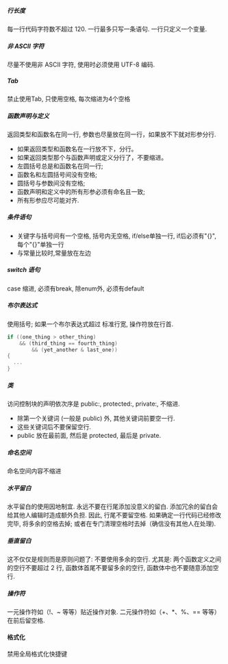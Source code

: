 ##### 行长度

每一行代码字符数不超过 120.
一行最多只写一条语句.
一行只定义一个变量.

##### 非 ASCII 字符

尽量不使用非 ASCII 字符, 使用时必须使用 UTF-8 编码.

##### Tab

禁止使用Tab, 只使用空格, 每次缩进为4个空格

##### 函数声明与定义

返回类型和函数名在同一行, 参数也尽量放在同一行，如果放不下就对形参分行.

* 如果返回类型和函数名在一行放不下，分行。
* 如果返回类型那个与函数声明或定义分行了，不要缩进。
* 左圆括号总是和函数名在同一行;
* 函数名和左圆括号间没有空格;
* 圆括号与参数间没有空格;
* 函数声明和定义中的所有形参必须有命名且一致;
* 所有形参应尽可能对齐.

##### 条件语句

* 关键字与括号间有一个空格, 括号内无空格, if/else单独一行, if后必须有"{}",  每个"{}"单独一行
* 与常量比较时,常量放在左边

##### switch 语句

case 缩进, 必须有break, 除enum外, 必须有default

##### 布尔表达式

使用括号; 如果一个布尔表达式超过 标准行宽, 操作符放在行首.

```c
if ((one_thing > other_thing)
	&& (third_thing == fourth_thing)
    	&& (yet_another & last_one))
{
  ...
}
```

##### 类

访问控制块的声明依次序是 public:, protected:, private:, 不缩进.

* 除第一个关键词 (一般是 public) 外, 其他关键词前要空一行.
* 这些关键词后不要保留空行.
* public 放在最前面, 然后是 protected, 最后是 private.

##### 命名空间

命名空间内容不缩进

##### 水平留白

水平留白的使用因地制宜. 永远不要在行尾添加没意义的留白.
添加冗余的留白会给其他人编辑时造成额外负担. 因此, 行尾不要留空格. 如果确定一行代码已经修改完毕, 将多余的空格去掉; 或者在专门清理空格时去掉（确信没有其他人在处理). 

##### 垂直留白

这不仅仅是规则而是原则问题了: 不要使用多余的空行. 尤其是: 两个函数定义之间的空行不要超过 2 行, 函数体首尾不要留多余的空行, 函数体中也不要随意添加空行.

##### 操作符

一元操作符如（!、~ 等等）贴近操作对象.
二元操作符如（+、*、%、== 等等）在前后留空格.

#### 格式化

禁用全局格式化快捷键
